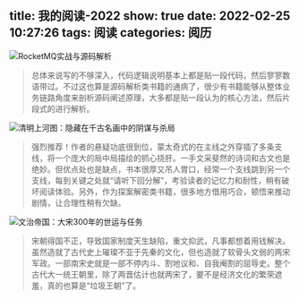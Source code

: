 title: 我的阅读-2022
show: true
date: 2022-02-25 10:27:26
tags: 阅读
categories: 阅历
---
![RocketMQ实战与源码解析](https://img9.doubanio.com/view/subject/s/public/s29792034.jpg)
> 总体来说写的不够深入，代码逻辑说明基本上都是贴一段代码，然后寥寥数语带过。不过这也算是源码解析类书籍的通病了，很少有书籍能够从整体业务链路角度来剖析源码阐述原理，大多都是贴一段认为的核心方法，然后片段式的进行解析。

![清明上河图：隐藏在千古名画中的阴谋与杀局](https://img1.doubanio.com/view/subject/s/public/s27956707.jpg)
> 强烈推荐！作者的悬疑功底很到位，蒙太奇式的在主线之外穿插了多条支线，将一个庞大的局中局描绘的抓心挠肝。一手文采斐然的诗词和古文也是绝妙。但优点处也是缺点，书本很厚又吊人胃口，经常一个支线跳到另一个支线，每到关键之处就“请听下回分解”，考验读者的记忆力和耐性，稍有破坏阅读体验。另外，作为探案解密类书籍，很多地方借用巧合，顿悟来推动剧情，让合理性稍有欠缺。

![文治帝国：大宋300年的世运与任务](https://img2.doubanio.com/view/subject/s/public/s33909541.jpg)
> 宋朝得国不正，导致国家制度天生缺陷，重文抑武，凡事都想着用钱解决。虽然造就了古代史上璀璨不亚于先秦的文化，但也造就了软骨头文弱的两宋军政。一部南宋史就是一部不停内斗、割地议和、自我阉割的屈辱史。整个古代大一统王朝里，除了两晋估计也就两宋了，要不是经济文化的繁荣遮羞，真的也算是“垃圾王朝”了。
